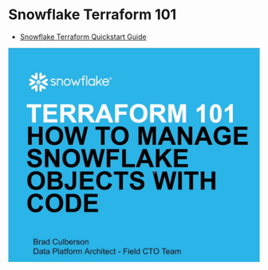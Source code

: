 # Snowflake Terraform 101

- [Snowflake Terraform Quickstart Guide](https://quickstarts.snowflake.com/guide/terraforming_snowflake/index.html)

![Snowflake Terraform 101.png](./Snowflake%20Terraform%20101.png)
